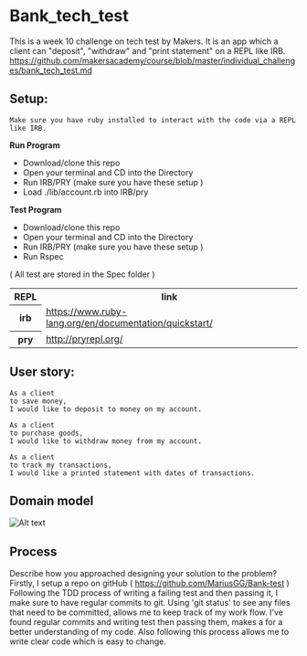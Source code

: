 # Bank_tech_test

This is a week 10 challenge on tech test by Makers.
It is an app which a client can "deposit", "withdraw" and "print statement" on a REPL like IRB.
https://github.com/makersacademy/course/blob/master/individual_challenges/bank_tech_test.md


Setup:
-------
```
Make sure you have ruby installed to interact with the code via a REPL like IRB.
```
**Run Program**
  * Download/clone this repo
  * Open your terminal and CD into the Directory
  * Run IRB/PRY (make sure you have these setup )
  * Load ./lib/account.rb into IRB/pry

**Test Program**
  * Download/clone this repo
  * Open your terminal and CD into the Directory
  * Run IRB/PRY (make sure you have these setup )
  * Run Rspec

  ( All test are stored in the Spec folder )

  <table>
    <tr><th>REPL</th><th>link</th>
    <tr>
      <th>
        irb
      </th>
      <td>
        <a href="https://www.ruby-lang.org/en/documentation/quickstart/">https://www.ruby-lang.org/en/documentation/quickstart/</a>
      </td>
    </tr>
    <tr>
      <th>
        pry
      </th>
      <td>
         <a href="http://pryrepl.org/">http://pryrepl.org/</a>
      </td>
  </table>

User story:
-------

````
As a client
to save money,
I would like to deposit to money on my account.

As a client
to purchase goods,
I would like to withdraw money from my account.

As a client
to track my transactions,
I would like a printed statement with dates of transactions.

````

Domain model
-------
![Alt text](./)

Process
-------
Describe how you approached designing your solution to the problem?
Firstly, I setup a repo on gitHub ( https://github.com/MariusGG/Bank-test )
Following the TDD process of writing a failing test and then passing it, I make sure to have regular commits to git. Using 'git status' to see any files that need to be committed, allows me to keep track of my work flow.
I've found regular commits and writing test then passing them, makes a for a better understanding of my code.
Also following this process allows me to write clear code which is easy to change.
